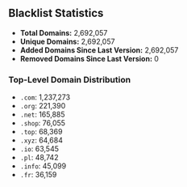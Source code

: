 ## Blacklist Statistics

- **Total Domains:** 2,692,057
- **Unique Domains:** 2,692,057
- **Added Domains Since Last Version:** 2,692,057
- **Removed Domains Since Last Version:** 0

### Top-Level Domain Distribution

-  `.com`: 1,237,273
-  `.org`: 221,390
-  `.net`: 165,885
-  `.shop`: 76,055
-  `.top`: 68,369
-  `.xyz`: 64,684
-  `.io`: 63,545
-  `.pl`: 48,742
-  `.info`: 45,099
-  `.fr`: 36,159
